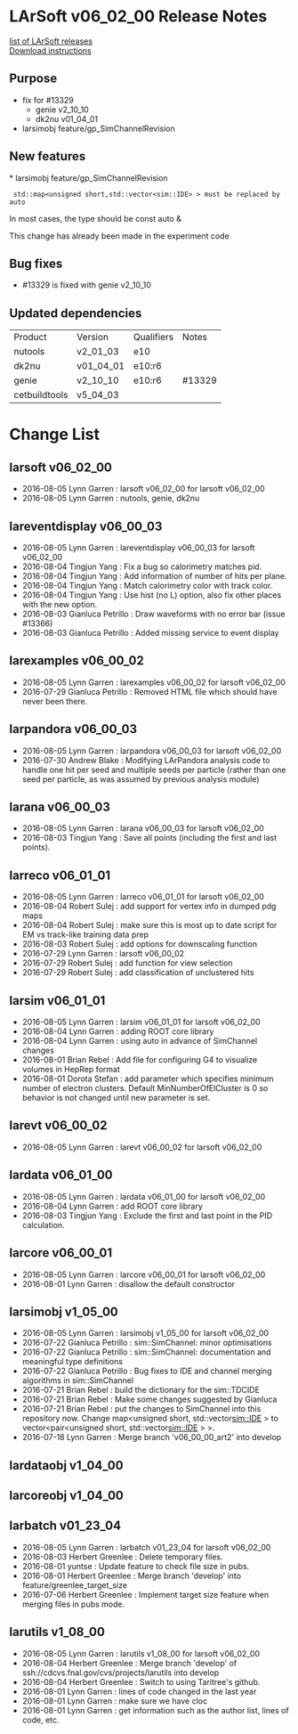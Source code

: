# LArSoft v06_02_00 Release Notes



[list of LArSoft releases](LArSoft_release_list)  
[Download instructions](http://scisoft.fnal.gov/scisoft/bundles/larsoft/v06_02_00/larsoft-v06_02_00.html)

## Purpose

-   fix for \#13329
    -   genie v2_10_10
    -   dk2nu v01_04_01
-   larsimobj feature/gp_SimChannelRevision

## New features

\* larsimobj feature/gp_SimChannelRevision

     std::map<unsigned short,std::vector<sim::IDE> > must be replaced by auto

In most cases, the type should be const auto &

This change has already been made in the experiment code

## Bug fixes

-   \#13329 is fixed with genie v2_10_10

## Updated dependencies

|               |           |            |         |
|---------------|-----------|------------|---------|
| Product       | Version   | Qualifiers | Notes   |
| nutools       | v2_01_03  | e10        |         |
| dk2nu         | v01_04_01 | e10:r6     |         |
| genie         | v2_10_10  | e10:r6     | \#13329 |
| cetbuildtools | v5_04_03  |            |         |

# Change List

## larsoft v06_02_00

-   2016-08-05 Lynn Garren : larsoft v06_02_00 for larsoft v06_02_00
-   2016-08-05 Lynn Garren : nutools, genie, dk2nu

## lareventdisplay v06_00_03

-   2016-08-05 Lynn Garren : lareventdisplay v06_00_03 for larsoft v06_02_00
-   2016-08-04 Tingjun Yang : Fix a bug so calorimetry matches pid.
-   2016-08-04 Tingjun Yang : Add information of number of hits per plane.
-   2016-08-04 Tingjun Yang : Match calorimetry color with track color.
-   2016-08-04 Tingjun Yang : Use hist (no L) option, also fix other places with the new option.
-   2016-08-03 Gianluca Petrillo : Draw waveforms with no error bar (issue \#13366)
-   2016-08-03 Gianluca Petrillo : Added missing service to event display

## larexamples v06_00_02

-   2016-08-05 Lynn Garren : larexamples v06_00_02 for larsoft v06_02_00
-   2016-07-29 Gianluca Petrillo : Removed HTML file which should have never been there.

## larpandora v06_00_03

-   2016-08-05 Lynn Garren : larpandora v06_00_03 for larsoft v06_02_00
-   2016-07-30 Andrew Blake : Modifying LArPandora analysis code to handle one hit per seed and multiple seeds per particle (rather than one seed per particle, as was assumed by previous analysis module)

## larana v06_00_03

-   2016-08-05 Lynn Garren : larana v06_00_03 for larsoft v06_02_00
-   2016-08-03 Tingjun Yang : Save all points (including the first and last points).

## larreco v06_01_01

-   2016-08-05 Lynn Garren : larreco v06_01_01 for larsoft v06_02_00
-   2016-08-04 Robert Sulej : add support for vertex info in dumped pdg maps
-   2016-08-04 Robert Sulej : make sure this is most up to date script for EM vs track-like training data prep
-   2016-08-03 Robert Sulej : add options for downscaling function
-   2016-07-29 Lynn Garren : larsoft v06_00_02
-   2016-07-29 Robert Sulej : add function for view selection
-   2016-07-29 Robert Sulej : add classification of unclustered hits

## larsim v06_01_01

-   2016-08-05 Lynn Garren : larsim v06_01_01 for larsoft v06_02_00
-   2016-08-04 Lynn Garren : adding ROOT core library
-   2016-08-04 Lynn Garren : using auto in advance of SimChannel changes
-   2016-08-01 Brian Rebel : Add file for configuring G4 to visualize volumes in HepRep format
-   2016-08-01 Dorota Stefan : add parameter which specifies minimum number of electron clusters. Default MinNumberOfElCluster is 0 so behavior is not changed until new parameter is set.

## larevt v06_00_02

-   2016-08-05 Lynn Garren : larevt v06_00_02 for larsoft v06_02_00

## lardata v06_01_00

-   2016-08-05 Lynn Garren : lardata v06_01_00 for larsoft v06_02_00
-   2016-08-04 Lynn Garren : add ROOT core library
-   2016-08-03 Tingjun Yang : Exclude the first and last point in the PID calculation.

## larcore v06_00_01

-   2016-08-05 Lynn Garren : larcore v06_00_01 for larsoft v06_02_00
-   2016-08-01 Lynn Garren : disallow the default constructor

## larsimobj v1_05_00

-   2016-08-05 Lynn Garren : larsimobj v1_05_00 for larsoft v06_02_00
-   2016-07-22 Gianluca Petrillo : sim::SimChannel: minor optimisations
-   2016-07-22 Gianluca Petrillo : sim::SimChannel: documentation and meaningful type definitions
-   2016-07-22 Gianluca Petrillo : Bug fixes to IDE and channel merging algorithms in sim::SimChannel
-   2016-07-21 Brian Rebel : build the dictionary for the sim::TDCIDE
-   2016-07-21 Brian Rebel : Make some changes suggested by Gianluca
-   2016-07-21 Brian Rebel : put the changes to SimChannel into this repository now. Change map\<unsigned short, std::vector<sim::IDE> \> to vector\<pair\<unsigned short, std::vector<sim::IDE> \> \>.
-   2016-07-18 Lynn Garren : Merge branch 'v06_00_00_art2' into develop

## lardataobj v1_04_00

## larcoreobj v1_04_00

## larbatch v01_23_04

-   2016-08-05 Lynn Garren : larbatch v01_23_04 for larsoft v06_02_00
-   2016-08-03 Herbert Greenlee : Delete temporary files.
-   2016-08-01 yuntse : Update feature to check file size in pubs.
-   2016-08-01 Herbert Greenlee : Merge branch 'develop' into feature/greenlee_target_size
-   2016-07-06 Herbert Greenlee : Implement target size feature when merging files in pubs mode.

## larutils v1_08_00

-   2016-08-05 Lynn Garren : larutils v1_08_00 for larsoft v06_02_00
-   2016-08-04 Herbert Greenlee : Merge branch 'develop' of ssh://cdcvs.fnal.gov/cvs/projects/larutils into develop
-   2016-08-04 Herbert Greenlee : Switch to using Taritree's github.
-   2016-08-01 Lynn Garren : lines of code changed in the last year
-   2016-08-01 Lynn Garren : make sure we have cloc
-   2016-08-01 Lynn Garren : get information such as the author list, lines of code, etc.
